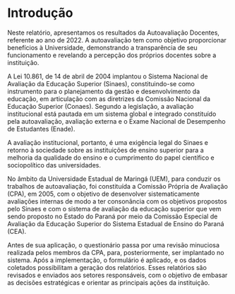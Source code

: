 # Introdução

Neste relatório, apresentamos os resultados da Autoavaliação Docentes, referente ao ano de 2022. A autoavaliação tem como objetivo proporcionar benefícios à Universidade, demonstrando a transparência de seu funcionamento e revelando a percepção dos próprios docentes sobre a instituição.

A Lei 10.861, de 14 de abril de 2004 implantou o Sistema Nacional de Avaliação da Educação Superior (Sinaes), constituindo-se como instrumento para o planejamento da gestão e desenvolvimento da educação, em articulação com as diretrizes da Comissão Nacional da Educação Superior (Conaes). Segundo a legislação, a avaliação institucional está pautada em um sistema global e integrado constituído pela autoavaliação, avaliação externa e o Exame Nacional de Desempenho de Estudantes (Enade). 

 A avaliação institucional, portanto, é uma exigência legal do Sinaes e retorno à sociedade sobre as instituições de ensino superior para a melhoria da qualidade do ensino e o cumprimento do papel científico e sociopolítico das universidades. 

 No âmbito da Universidade Estadual de Maringá (UEM), para conduzir os trabalhos de autoavaliação, foi constituída a Comissão Própria de Avaliação (CPA), em 2005, com o objetivo de desenvolver sistematicamente avaliações internas de modo a ter consonância com os objetivos propostos pelo Sinaes e com o sistema de avaliação da educação superior que vem sendo proposto no Estado do Paraná por meio da Comissão Especial de Avaliação da Educação Superior do Sistema Estadual de Ensino do Paraná (CEA). 

Antes de sua aplicação, o questionário passa por uma revisão minuciosa realizada pelos membros da CPA, para, posteriormente, ser implantado no sistema. Após a implementação, o formulário é aplicado, e os dados coletados possibilitam a geração dos relatórios. Esses relatórios são revisados e enviados aos setores responsáveis, com o objetivo de embasar as decisões estratégicas e orientar as principais ações da instituição.